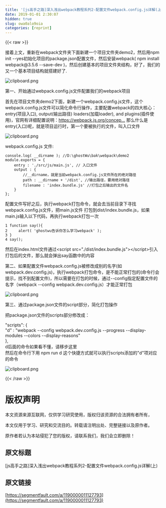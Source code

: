 ```yaml
---
title: '[js高手之路]深入浅出webpack教程系列2-配置文件webpack.config.js详解(上)' 
date: 2019-01-01 2:30:07
hidden: true
slug: owa0alo9oia
categories: [reprint]
---
```


{{< raw >}}

                    
<p>接着上文，重新在webpack文件夹下面新建一个项目文件夹demo2，然后用npm init --yes初始化项目的package.json配置文件，然后安装webpack( npm install webpack@3.5.6 --save-dev )，然后创建基本的项目文件夹结构，好了，我们的又一个基本项目结构就搭建好了.</p>
<p><span class="img-wrap"><img data-src="/img/bVUQZF?w=935&amp;h=867" src="https://static.alili.tech/img/bVUQZF?w=935&amp;h=867" alt="clipboard.png" title="clipboard.png" style="cursor: pointer; display: inline;"></span></p>
<p>第一、开始通过webpack.config.js文件配置我们的webpack项目</p>
<p>首先在项目文件夹demo2下面，新建一个webpack.config.js文件，这个webpack.config.js文件可以简化命令行操作，主要配置webpack的四大核心：entry(项目入口), output(输出路径) loaders(加载loader), and plugins(插件使用)，官网有详细配置说明：<a href="https://webpack.js.org/concepts/." rel="nofollow noreferrer" target="_blank">https://webpack.js.org/concep...</a> 那么什么是entry(入口)呢，就是项目运行时，第一个要被执行的文件，叫入口文件</p>
<p><span class="img-wrap"><img data-src="/img/bVUQZN?w=1302&amp;h=774" src="https://static.alili.tech/img/bVUQZN?w=1302&amp;h=774" alt="clipboard.png" title="clipboard.png" style="cursor: pointer; display: inline;"></span></p>
<p>webpack.config.js 文件:</p>
<div class="widget-codetool" style="display:none;">
      <div class="widget-codetool--inner">
      <span class="selectCode code-tool" data-toggle="tooltip" data-placement="top" title="" data-original-title="全选"></span>
      <span type="button" class="copyCode code-tool" data-toggle="tooltip" data-placement="top" data-clipboard-text="console.log( __dirname ); //D:\ghostWu\bak\webpack\demo2
module.exports = {
    entry : './src/js/main.js', // 入口文件
    output : {
        //__dirname，就是当前webpack.config.js文件所在的绝对路径
        path : __dirname + '/dist', //输出路径，要用绝对路径
        filename : 'index.bundle.js' //打包之后输出的文件名
    }
};
" title="" data-original-title="复制"></span>
      <span type="button" class="saveToNote code-tool" data-toggle="tooltip" data-placement="top" title="" data-original-title="放进笔记"></span>
      </div>
      </div><pre class="hljs groovy"><code>console.log( __dirname ); <span class="hljs-comment">//D:\ghostWu\bak\webpack\demo2</span>
module.exports = {
    <span class="hljs-string">entry :</span> <span class="hljs-string">'./src/js/main.js'</span>, <span class="hljs-comment">// 入口文件</span>
    <span class="hljs-string">output :</span> {
        <span class="hljs-comment">//__dirname，就是当前webpack.config.js文件所在的绝对路径</span>
        <span class="hljs-string">path :</span> __dirname + <span class="hljs-string">'/dist'</span>, <span class="hljs-comment">//输出路径，要用绝对路径</span>
        <span class="hljs-string">filename :</span> <span class="hljs-string">'index.bundle.js'</span> <span class="hljs-comment">//打包之后输出的文件名</span>
    }
};
</code></pre>
<p>配置文件写好之后，执行webpack打包命令，就会去当前目录下寻找webpack.config.js文件，把main.js文件 打包到dist/index.bundle.js，如果main.js输入以下代码，再执行webpack打包一次</p>
<div class="widget-codetool" style="display:none;">
      <div class="widget-codetool--inner">
      <span class="selectCode code-tool" data-toggle="tooltip" data-placement="top" title="" data-original-title="全选"></span>
      <span type="button" class="copyCode code-tool" data-toggle="tooltip" data-placement="top" data-clipboard-text="1 function say(){
2     alert( 'ghostwu告诉你怎么学习webpack' );
3 }
4 say();
" title="" data-original-title="复制"></span>
      <span type="button" class="saveToNote code-tool" data-toggle="tooltip" data-placement="top" title="" data-original-title="放进笔记"></span>
      </div>
      </div><pre class="hljs basic"><code><span class="hljs-symbol">1 </span>function say(){
<span class="hljs-symbol">2 </span>    alert( <span class="hljs-comment">'ghostwu告诉你怎么学习webpack' );</span>
<span class="hljs-symbol">3 </span>}
<span class="hljs-symbol">4 </span>say();
</code></pre>
<p>然后在index.html文件通过&lt;script src="./dist/index.bundle.js"&gt;&lt;/script&gt;引入打包后的文件，那么就会弹出say函数中的内容</p>
<p>第二、如果配置文件webpack.config.js被修改成别的名字(如webpack.dev.config.js)，执行webpack打包命令，是不能正常打包的(命令行会提示，找不到配置文件)，所以需要在打包的时候，通过--config指定配置文件的名字（webpack --config webpack.dev.config.js）才能正常打包</p>
<p><span class="img-wrap"><img data-src="/img/bVUQZ5?w=933&amp;h=750" src="https://static.alili.tech/img/bVUQZ5?w=933&amp;h=750" alt="clipboard.png" title="clipboard.png" style="cursor: pointer; display: inline;"></span></p>
<p>第三、通过package.json文件的script部分，简化打包操作</p>
<p>把package.json文件的scripts部分修改成：</p>
<p>"scripts": {<br>"d" : "webpack --config webpack.dev.config.js --progress --display-modules --colors --display-reasons"<br>},<br>d后面的命令如果看不懂，请移步这里<br> 然后在命令行下用 npm run d 这个快捷方式就可以执行scripts添加的"d"项对应的命令</p>
<p><span class="img-wrap"><img data-src="/img/bVUQ0l?w=1096&amp;h=891" src="https://static.alili.tech/img/bVUQ0l?w=1096&amp;h=891" alt="clipboard.png" title="clipboard.png" style="cursor: pointer; display: inline;"></span></p>

                
{{< /raw >}}

# 版权声明
本文资源来源互联网，仅供学习研究使用，版权归该资源的合法拥有者所有，

本文仅用于学习、研究和交流目的。转载请注明出处、完整链接以及原作者。

原作者若认为本站侵犯了您的版权，请联系我们，我们会立即删除！

## 原文标题
[js高手之路]深入浅出webpack教程系列2-配置文件webpack.config.js详解(上)

## 原文链接
[https://segmentfault.com/a/1190000011127793](https://segmentfault.com/a/1190000011127793)

